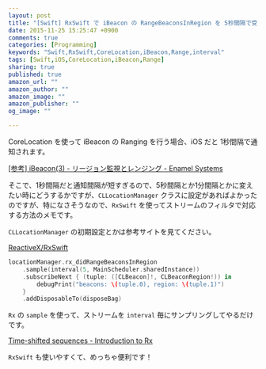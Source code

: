 ```yaml
---
layout: post
title: "[Swift] RxSwift で iBeacon の RangeBeaconsInRegion を 5秒間隔で受け取る方法"
date: 2015-11-25 15:25:47 +0900
comments: true
categories: [Programming]
keywords: "Swift,RxSwift,CoreLocation,iBeacon,Range,interval"
tags: [Swift,iOS,CoreLocation,iBeacon,Range]
sharing: true
published: true
amazon_url: ""
amazon_author: ""
amazon_image: ""
amazon_publisher: ""
og_image: ""

---
```


CoreLocation を使って iBeacon の Ranging を行う場合、iOS だと 1秒間隔で通知されます。

[[参考] iBeacon(3) - リージョン監視とレンジング - Enamel Systems](http://enamelsystems.com/0011/z)

そこで、1秒間隔だと通知間隔が短すぎるので、5秒間隔とか1分間隔とかに変えたい時にどうするかですが、`CLLocationManager` クラスに設定があればよかったのですが、特になさそうなので、`RxSwift` を使ってストリームのフィルタで対応する方法のメモです。

`CLLocationManager` の初期設定とかは参考サイトを見てください。

[ReactiveX/RxSwift](https://github.com/ReactiveX/RxSwift/)

```swift
locationManager.rx_didRangeBeaconsInRegion
    .sample(interval(5, MainScheduler.sharedInstance))
    .subscribeNext { (tuple: ([CLBeacon]!, CLBeaconRegion!)) in
        debugPrint("beacons: \(tuple.0), region: \(tuple.1)")
    }
    .addDisposableTo(disposeBag)
```

`Rx` の `sample` を使って、ストリームを `interval` 毎にサンプリングしてやるだけです。

[Time-shifted sequences - Introduction to Rx](http://www.introtorx.com/content/v1.0.10621.0/13_TimeShiftedSequences.html#Sample)

`RxSwift` も使いやすくて、めっちゃ便利です！

